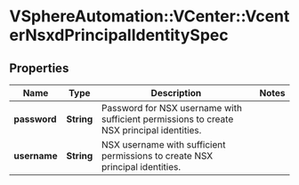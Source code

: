 # VSphereAutomation::VCenter::VcenterNsxdPrincipalIdentitySpec

## Properties
Name | Type | Description | Notes
------------ | ------------- | ------------- | -------------
**password** | **String** | Password for NSX username with sufficient permissions to create NSX principal identities. | 
**username** | **String** | NSX username with sufficient permissions to create NSX principal identities. | 


